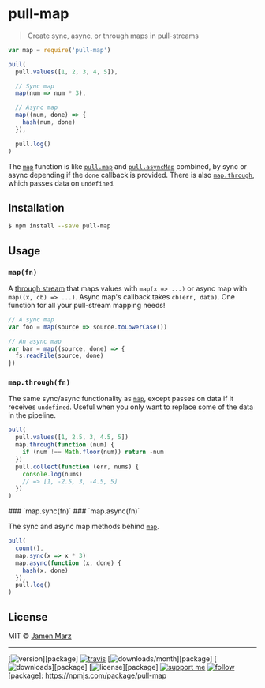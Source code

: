 
# pull-map

> Create sync, async, or through maps in pull-streams

```js
var map = require('pull-map')

pull(
  pull.values([1, 2, 3, 4, 5]),

  // Sync map
  map(num => num * 3),

  // Async map
  map((num, done) => {
    hash(num, done)
  }),

  pull.log()
)
```

The [`map`](#api_map) function is like [`pull.map`](https://github.com/pull-stream/pull-stream/blob/master/docs/throughs/map.md) and [`pull.asyncMap`](https://github.com/pull-stream/pull-stream/blob/master/docs/throughs/async-map.md) combined, by sync or async depending if the `done` callback is provided.  There is also [`map.through`](#api_map_through), which passes data on `undefined`.

## Installation

```sh
$ npm install --save pull-map
```

## Usage

<a name="api_map"></a>
### `map(fn)`

A [through stream]() that maps values with `map(x => ...)` or async map with `map((x, cb) => ...)`.  Async map's callback takes `cb(err, data)`.  One function for all your pull-stream mapping needs!

```js
// A sync map
var foo = map(source => source.toLowerCase())

// An async map
var bar = map((source, done) => {
  fs.readFile(source, done)
})
```

<a name="api_map_through"></a>
### `map.through(fn)`

The same sync/async functionality as [`map`](#api_map), except passes on data if it receives `undefined`.  Useful when you only want to replace some of the data in the pipeline.

```js
pull(
  pull.values([1, 2.5, 3, 4.5, 5])
  map.through(function (num) {
    if (num !== Math.floor(num)) return -num
  })
  pull.collect(function (err, nums) {
    console.log(nums)
    // => [1, -2.5, 3, -4.5, 5]
  })
)
```

<a name="api_sync_async">
### `map.sync(fn)`
### `map.async(fn)`

The sync and async map methods behind [`map`](#api_map).

```js
pull(
  count(),
  map.sync(x => x * 3)
  map.async(function (x, done) {
    hash(x, done)
  }),
  pull.log()
)
```

## License

MIT © [Jamen Marz](https://git.io/jamen)

---

[![version](https://img.shields.io/npm/v/pull-map.svg?style=flat-square)][package] [![travis](https://img.shields.io/travis/pull-map/jamen.svg?style=flat-square)](https://travis-ci.org/pull-map/jamen) [![downloads/month](https://img.shields.io/npm/dm/pull-map.svg?style=flat-square)][package] [![downloads](https://img.shields.io/npm/dt/pull-map.svg?style=flat-square)][package] [![license](https://img.shields.io/npm/l/pull-map.svg?style=flat-square)][package] [![support me](https://img.shields.io/badge/support%20me-paypal-green.svg?style=flat-square)](https://www.paypal.me/jamenmarz/5usd) [![follow](https://img.shields.io/github/followers/jamen.svg?style=social&label=Follow)](https://github.com/jamen)
[package]: https://npmjs.com/package/pull-map
